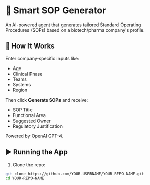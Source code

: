 # 🧠 Smart SOP Generator

An AI-powered agent that generates tailored Standard Operating Procedures (SOPs) based on a biotech/pharma company's profile.

## 🔧 How It Works

Enter company-specific inputs like:
- Age
- Clinical Phase
- Teams
- Systems
- Region

Then click **Generate SOPs** and receive:
- SOP Title
- Functional Area
- Suggested Owner
- Regulatory Justification

Powered by OpenAI GPT-4.

## ▶️ Running the App

1. Clone the repo:
```bash
git clone https://github.com/YOUR-USERNAME/YOUR-REPO-NAME.git
cd YOUR-REPO-NAME

